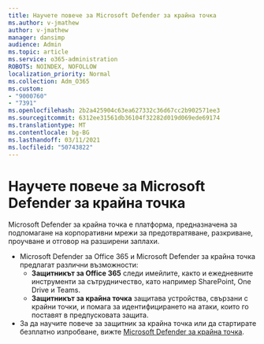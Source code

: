 ```yaml
---
title: Научете повече за Microsoft Defender за крайна точка
ms.author: v-jmathew
author: v-jmathew
manager: dansimp
audience: Admin
ms.topic: article
ms.service: o365-administration
ROBOTS: NOINDEX, NOFOLLOW
localization_priority: Normal
ms.collection: Adm_O365
ms.custom:
- "9000760"
- "7391"
ms.openlocfilehash: 2b2a425904c63ea627332c36d67cc2b902571ee3
ms.sourcegitcommit: 6312ee31561db36104f32282d019d069ede69174
ms.translationtype: MT
ms.contentlocale: bg-BG
ms.lasthandoff: 03/11/2021
ms.locfileid: "50743822"
---
```

# <a name="learn-more-about-microsoft-defender-for-endpoint"></a>Научете повече за Microsoft Defender за крайна точка

Microsoft Defender за крайна точка е платформа, предназначена за подпомагане на корпоративни мрежи за предотвратяване, разкриване, проучване и отговор на разширени заплахи.

- Microsoft Defender за Office 365 и Microsoft Defender за крайна точка предлагат различни възможности:
  - **Защитникът за Office 365** следи имейлите, както и ежедневните инструменти за сътрудничество, като например SharePoint, One Drive и Teams.
  - **Защитникът за крайна точка** защитава устройства, свързани с крайни точки, и помага за идентифицирането на атаки, които го поставят в предпусковата защита.
- За да научите повече за защитник за крайна точка или да стартирате безплатно изпробване, вижте [Microsoft Defender за крайна точка](https://go.microsoft.com/fwlink/?linkid=2094113).
